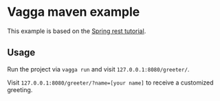 # Vagga maven example

This example is based on the [Spring rest tutorial](http://spring.io/guides/gs/rest-service/).

## Usage

Run the project via `vagga run` and visit `127.0.0.1:8080/greeter/`.

Visit `127.0.0.1:8080/greeter/?name=[your name]` to receive a customized greeting.

